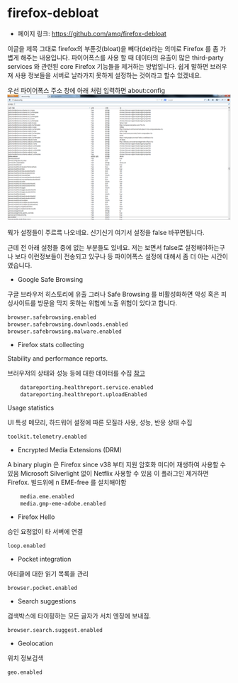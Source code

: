 # firefox-debloat

- 페이지 링크: https://github.com/amq/firefox-debloat

이글을 제목 그대로 firefox의 부푼것(bloat)을 빼다(de)라는 의미로 Firefox 를 좀 가볍게 해주는 내용입니다.
파이어폭스를 사용 할 때 데이터의 유출이 많은  third-party services  와 관련된  core Firefox 기능들을 제거하는 방법입니다. 
쉽게 말하면 브러우져 사용  정보들을 서버로 날라가지 못하게 설정하는 것이라고 할수 있겠네요.

우선 파이어폭스 주소 창에 아래 처럼 입력하면
about:config
![이미지](../img/018-15-01.png)

뭑가 설정들이 주르륵 나오네요. 신기신기
여기서 설정을 false 바꾸면됩니다.


근데 전 아래 설정들 중에 없는 부분들도 있네요.
저는 보면서 false로 설정해야하는구나 보다 이런정보들이 전송되고 있구나 등 파이어폭스 설정에 대해서 좀 더 아는 시간이였습니다.



- Google Safe Browsing

구글 브라우저 히스토리에 유출
 그러나 Safe Browsing 를 비활성화하면  악성 혹은 피싱사이트를 방문을 막지 못하는 위험에 노출 위험이 있다고 합니다.
    
    browser.safebrowsing.enabled
    browser.safebrowsing.downloads.enabled
    browser.safebrowsing.malware.enabled

- Firefox stats collecting
  
Stability and performance reports.

브러우저의 상태와 성능 등에 대한 데이터를 수집 [참고](https://www.mozilla.org/en-US/privacy/firefox/#health-report)

		datareporting.healthreport.service.enabled
		datareporting.healthreport.uploadEnabled

Usage statistics

UI 특성 메모리, 하드워어 설정에 따른 모질라 사용, 성능, 반응 상태 수집

	toolkit.telemetry.enabled


- Encrypted Media Extensions (DRM)

A binary plugin  은 Firefox since v38 부터 지원
암호화 미디어 재생하여 사용할 수 있음  Microsoft Silverlight 없이  Netflix  사용할 수 있음
이 플러그인 제거하면  Firefox. 빌드위에 n EME-free 를 설치해야함


		media.eme.enabled
		media.gmp-eme-adobe.enabled



- Firefox Hello

승인 요청없이 타 서버에 연결

    loop.enabled

- Pocket integration

아티클에 대한 읽기 목록을 관리 

    browser.pocket.enabled


- Search suggestions

검색박스에 타이핑하는 모든 글자가 서치 엔징에 보내짐.

    browser.search.suggest.enabled

- Geolocation

위치 정보검색

    geo.enabled

